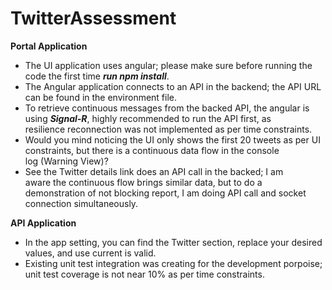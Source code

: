 
# TwitterAssessment

**Portal Application**

 - The UI application uses angular; please make sure before running the
   code the first time ***run npm install***.
 - The Angular application connects to an API in the backend; the API
   URL can be found in the environment file.
 - To retrieve continuous messages from the backed API, the angular is  
   using ***Signal-R***, highly recommended to run  the API first, as   
   resilience reconnection was not implemented as per time constraints.
 - Would you mind noticing the UI only shows the first 20 tweets as per 
   UI constraints, but there is a continuous data flow in the console   
   log (Warning View)?
 - See the Twitter details link does an API call in the backed; I am   
   aware the continuous flow brings similar data, but to do a   
   demonstration of not blocking report, I am doing API call and socket 
   connection simultaneously.

**API Application**

 - In the app setting, you can find the Twitter section, replace your
   desired values, and use current is valid.
 - Existing unit test integration was creating for the development
   porpoise; unit test coverage is not near 10% as per time constraints.
